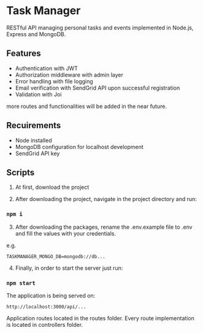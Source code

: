 # Task Manager
RESTful API managing personal tasks and events implemented in Node.js, Express and MongoDB. 

## Features

* Authentication with JWT
* Authorization middleware with admin layer
* Error handling with file logging
* Email verification with SendGrid API upon successful registration
* Validation with Joi

more routes and functionalities will be added in the near future.

## Recuirements

* Node installed
* MongoDB configuration for localhost development
* SendGrid API key 

## Scripts

1) At first, download the project

2) After downloading the project, navigate in the project directory and run:

### `npm i`

3) After downloading the packages, rename the .env.example file to .env and fill the values with your credentials.

e.g.

```
TASKMANAGER_MONGO_DB=mongodb://db...
```

4) Finally, in order to start the server just run:

### `npm start`

The application is being served on:

```
http://localhost:3000/api/...
```
Application routes located in the routes folder. Every route implementation is located in controllers folder.

